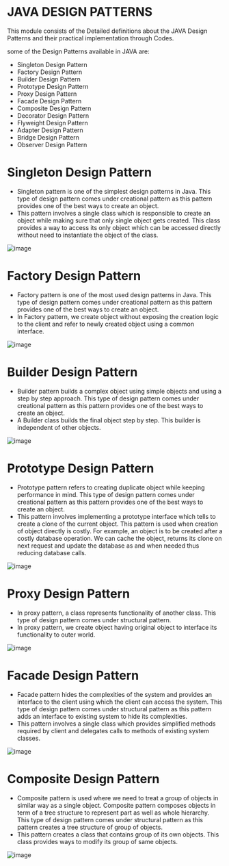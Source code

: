 # JAVA DESIGN PATTERNS

This module consists of the Detailed definitions about the JAVA Design Patterns and their practical implementation through Codes.

some of the Design Patterns available in JAVA are:

- Singleton Design Pattern
- Factory Design Pattern
- Builder Design Pattern
- Prototype Design Pattern
- Proxy Design Pattern
- Facade Design Pattern
- Composite Design Pattern
- Decorator Design Pattern
- Flyweight Design Pattern
- Adapter Design Pattern
- Bridge Design Pattern
- Observer Design Pattern 

# Singleton Design Pattern

- Singleton pattern is one of the simplest design patterns in Java. This type of design pattern comes under creational pattern as this pattern provides one of the best ways to create an object.
- This pattern involves a single class which is responsible to create an object while making sure that only single object gets created. This class provides a way to access its only object which can be accessed directly without need to instantiate the object of the class.

![image](https://user-images.githubusercontent.com/43011442/117574182-83d43580-b0f9-11eb-8cc9-c799a659f0e8.png)

# Factory Design Pattern

- Factory pattern is one of the most used design patterns in Java. This type of design pattern comes under creational pattern as this pattern provides one of the best ways to create an object.
- In Factory pattern, we create object without exposing the creation logic to the client and refer to newly created object using a common interface.

![image](https://user-images.githubusercontent.com/43011442/117574213-abc39900-b0f9-11eb-9cc3-f601b8c2c223.png)

# Builder Design Pattern

- Builder pattern builds a complex object using simple objects and using a step by step approach. This type of design pattern comes under creational pattern as this pattern provides one of the best ways to create an object.
- A Builder class builds the final object step by step. This builder is independent of other objects.

![image](https://user-images.githubusercontent.com/43011442/117574235-c990fe00-b0f9-11eb-8b8d-5c20c5388047.png)

# Prototype Design Pattern

- Prototype pattern refers to creating duplicate object while keeping performance in mind. This type of design pattern comes under creational pattern as this pattern provides one of the best ways to create an object.
- This pattern involves implementing a prototype interface which tells to create a clone of the current object. This pattern is used when creation of object directly is costly. For example, an object is to be created after a costly database operation. We can cache the object, returns its clone on next request and update the database as and when needed thus reducing database calls.

![image](https://user-images.githubusercontent.com/43011442/117574418-9b5fee00-b0fa-11eb-9143-880e563fc020.png)

# Proxy Design Pattern

- In proxy pattern, a class represents functionality of another class. This type of design pattern comes under structural pattern.
- In proxy pattern, we create object having original object to interface its functionality to outer world.

![image](https://user-images.githubusercontent.com/43011442/117574433-ae72be00-b0fa-11eb-8d4a-5bbea4c4a744.png)

# Facade Design Pattern

- Facade pattern hides the complexities of the system and provides an interface to the client using which the client can access the system. This type of design pattern comes under structural pattern as this pattern adds an interface to existing system to hide its complexities.
- This pattern involves a single class which provides simplified methods required by client and delegates calls to methods of existing system classes.

![image](https://user-images.githubusercontent.com/43011442/117574467-d4985e00-b0fa-11eb-96fe-69a3218f9952.png)

# Composite Design Pattern

- Composite pattern is used where we need to treat a group of objects in similar way as a single object. Composite pattern composes objects in term of a tree structure to represent part as well as whole hierarchy. This type of design pattern comes under structural pattern as this pattern creates a tree structure of group of objects.
- This pattern creates a class that contains group of its own objects. This class provides ways to modify its group of same objects.

![image](https://user-images.githubusercontent.com/43011442/117574495-ef6ad280-b0fa-11eb-9ce1-8153da0059c6.png)

